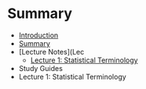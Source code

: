 # Summary

* [Introduction](README.md)
* [Summary](SUMMARY.md)
* [Lecture Notes](Lec
   * [Lecture 1: Statistical Terminology](lecture_1_statistical_terminology.md)
* Study Guides
* Lecture 1: Statistical Terminology

